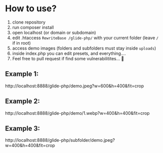 # How to use?
1. clone repository
2. run composer install
3. open localhost (or domain or subdomain)  
4. edit .htaccess ``RewriteBase /glide-php/`` with your current folder (leave ``/`` if in root)
5. access demo images (folders and subfolders must stay inside ``uploads``)
6. inside index.php you can edit presets, and everything....
7. Feel free to pull request if find some vulnerabilitites... 👀 

## Example 1:

http://localhost:8888/glide-php/demo.jpeg?w=600&h=400&fit=crop

## Example 2:

http://localhost:8888/glide-php/demo/1.webp?w=400&h=400&fit=crop

## Example 3:

http://localhost:8888/glide-php/subfolder/demo.jpeg?w=400&h=400&fit=crop